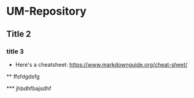 # UM-Repository

## Title 2

### title 3

* Here's a cheatsheet: https://www.markdownguide.org/cheat-sheet/

** ffsfdgdsfg

*** jhbdhfbajsdhf

